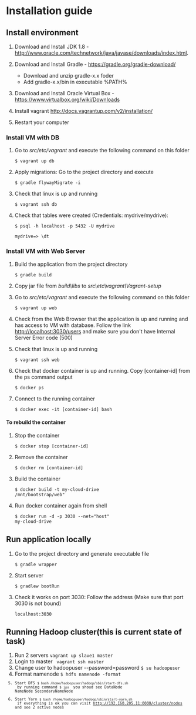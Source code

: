 # Installation guide

## Install environment
1. Download and Install JDK 1.8 - http://www.oracle.com/technetwork/java/javase/downloads/index.html.
2. Download and Install Gradle - https://gradle.org/gradle-download/

	* Download and unzip gradle-x.x foder
	* Add gradle-x.x/bin in executable %PATH%
3. Download and Install Oracle Virtual Box - https://www.virtualbox.org/wiki/Downloads
4. Install vagrant http://docs.vagrantup.com/v2/installation/
5. Restart your computer

### Install VM with DB
1. Go to _src/etc/vagrant_ and execute the following command on this folder

	<code>$ vagrant up db</code>
2. Apply migrations: Go to the project directory and execute

	<code>$ gradle flywayMigrate -i</code>
3. Check that linux is up and running

	<code>$ vagrant ssh db</code>
4. Check that tables were created (Credentials: mydrive/mydrive):

	<code>$ psql -h localhost -p 5432 -U mydrive</code>
	
	<code>mydrive=> \dt</code>

### Install VM with Web Server
1. Build the application from the project directory
    
    <code>$ gradle build</code>
2. Copy jar file from _build\libs_ to _src\etc\vagrant\Vagrant-setup_
3. Go to _src/etc/vagrant_ and execute the following command on this folder
    
    <code>$ vagrant up web</code>
4. Check from the Web Browser that the application is up and running and has access to VM with database. 
    Follow the link <http://localhost:3030/users> and make sure you don't have Internal Server Error code (500) 
4. Check that linux is up and running
    
    <code>$ vagrant ssh web</code>
5. Check that docker container is up and running. Copy [container-id]  from the ps command output  

    <code>$ docker ps</code>

6. Connect to the running container
    
    <code>$ docker exec -it [container-id] bash</code>

#### To rebuild the container
1. Stop the container 

    <code>$ docker stop [container-id]</code>
2. Remove the container
    
    <code>$ docker rm [container-id]</code>
3. Build the container

    <code>$ docker build -t my-cloud-drive /mnt/bootstrap/web"</code>
1. Run docker container again from shell
    
    <code>$ docker run -d -p 3030 --net="host" my-cloud-drive</code>

## Run application locally
1. Go to the project directory and generate executable file

    <code>$ gradle wrapper</code>
2. Start server

    <code>$ gradlew bootRun</code>
2. Check it works on port 3030: Follow the address (Make sure that port 3030 is not bound)

	<code>localhost:3030</code>


## Running Hadoop cluster(this is current state of task)
1. Run 2 servers
   <code>vagrant up slave1 master </code>
2. Login to master
    <code> vagrant ssh master </code>
3. Change user to hadoopuser --password=password
   <code>$ su hadoopuser </code>
4. Format namenode
   <code>$ hdfs namenode -format <code>
5. Start DFS
   <code>$ bash /home/hadoopuser/hadoop/sbin/start-dfs.sh </code>
   by running command <code>$ jps </code> you shoud see
   DataNode
   NameNode
   SecondaryNameNode
6. Start Yarn
   <code>$ bash /home/hadoopuser/hadoop/sbin/start-yarn.sh </code>
   if everything is ok you can visit http://192.168.205.11:8088/cluster/nodes and see 2 active nodes
